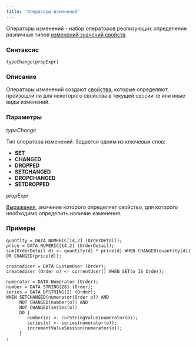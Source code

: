 ```yaml
---
title: 'Операторы изменений'
---
```


Операторы изменений - набор операторов реализующих определение различных типов [изменений значений свойств](Change_operators_SET_CHANGED_..._.md). 

### Синтаксис

    typeChange(propExpr)

### Описание

Операторы изменений создают [свойства](Properties.md), которые определяют, произошли ли для некоторого свойства в текущей сессии те или иные виды изменений.

### Параметры

*typeChange*

Тип оператора изменений. Задается одним из ключевых слов:

-   **SET**
-   **CHANGED**
-   **DROPPED**
-   **SETCHANGED**
-   **DROPCHANGED**
-   **SETDROPPED**

*propExpr*

[Выражения](Expression.md), значение которого определяет свойство, для которого необходимо определить наличие изменения.

### Примеры


```lsf
quantity = DATA NUMERIC[14,2] (OrderDetail);
price = DATA NUMERIC[14,2] (OrderDetail);
sum(OrderDetail d) <- quantity(d) * price(d) WHEN CHANGED(quantity(d)) OR CHANGED(price(d));

createdUser = DATA CustomUser (Order);
createdUser (Order o) <- currentUser() WHEN SET(o IS Order);

numerator = DATA Numerator (Order);
number = DATA STRING[28] (Order);
series = DATA BPSTRING[2] (Order);
WHEN SETCHANGED(numerator(Order o)) AND
     NOT CHANGED(number(o)) AND
     NOT CHANGED(series(o))
     DO {
        number(o) <- curStringValue(numerator(o));
        series(o) <- series(numerator(o));
        incrementValueSession(numerator(o));
     }
;
```

